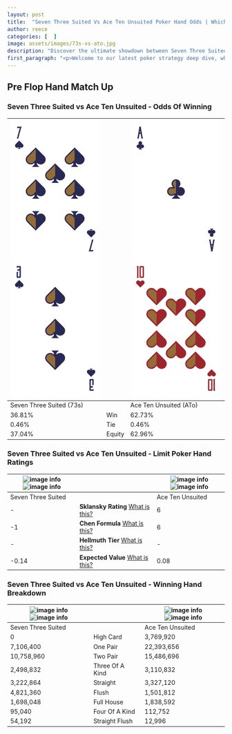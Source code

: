 ```yaml
---
layout: post
title:  "Seven Three Suited Vs Ace Ten Unsuited Poker Hand Odds | Which Is The Better Hand In Poker? A Complete Guide"
author: reece
categories: [  ]
image: assets/images/73s-vs-ato.jpg
description: "Discover the ultimate showdown between Seven Three Suited and Ace Ten Unsuited in poker! Uncover the odds, strategies, and scenarios where one hand triumphs over the other. Get ready to up your poker game with this thrilling analysis."
first_paragraph: "<p>Welcome to our latest poker strategy deep dive, where we're pitting two distinct hands against each other in a high-stakes showdown: Seven Three Suited vs Ace Ten Unsuited.</p><p>In the dynamic world of poker, every decision counts, and knowing which hand holds the upper hand is key to your success at the table.</p><p>In this article, we'll dissect these two hands, explore the scenarios where one dominates the other, and equip you with the knowledge to make strategic choices that can tip the odds in your favor.</p><p>Get ready to unravel the intriguing dynamics of these poker hands and elevate your game to new heights.</p>"
---
```




[comment]: # (sp0)

## Pre Flop Hand Match Up

<div class="table hand-ratings" markdown="1"> 



### Seven Three Suited vs Ace Ten Unsuited - Odds Of Winning


    
| ![image info](assets/images/hand1/7.png) ![image info](assets/images/hand1/3.png) |  | ![image info](assets/images/hand2/a.png) ![image info](assets/images/hand2/to.png) |
| -------- | -------- | -------- |
| Seven Three Suited (73s) |  | Ace Ten Unsuited (ATo) |
| 36.81% | Win | 62.73% |
| 0.46% | Tie | 0.46% |
| 37.04% | Equity | 62.96% |




[comment]: # (sp1)



### Seven Three Suited vs Ace Ten Unsuited - Limit Poker Hand Ratings


    
| ![image info](https://www.riverpairs.com/assets/images/hand1/7.png) ![image info](https://www.riverpairs.com/assets/images/hand1/3.png) |  | ![image info](https://www.riverpairs.com/assets/images/hand2/a.png) ![image info](https://www.riverpairs.com/assets/images/hand2/to.png) |
| -------- | -------- | -------- |
| Seven Three Suited |  | Ace Ten Unsuited |
| - | **Sklansky Rating** [What is this?](/sklansky-rating-explained) | 6 |
| -1 | **Chen Formula** [What is this?](/chen-formula-explained) | 6 |
| - | **Hellmuth Tier** [What is this?](/Hellmuth-tier-explained) | - |
| -0.14 | **Expected Value** [What is this?](/expected-value-explained) | 0.08 |




[comment]: # (sp2)



### Seven Three Suited vs Ace Ten Unsuited - Winning Hand Breakdown


    
| ![image info](https://www.riverpairs.com/assets/images/hand1/7.png) ![image info](https://www.riverpairs.com/assets/images/hand1/3.png) |  | ![image info](https://www.riverpairs.com/assets/images/hand2/a.png) ![image info](https://www.riverpairs.com/assets/images/hand2/to.png) |
| -------- | -------- | -------- |
| Seven Three Suited |  | Ace Ten Unsuited |
| 0 | High Card | 3,769,920 |
| 7,106,400 | One Pair | 22,393,656 |
| 10,758,960 | Two Pair | 15,486,696 |
| 2,498,832 | Three Of A Kind | 3,110,832 |
| 3,222,864 | Straight | 3,327,120 |
| 4,821,360 | Flush | 1,501,812 |
| 1,698,048 | Full House | 1,838,592 |
| 95,040 | Four Of A Kind | 112,752 |
| 54,192 | Straight Flush | 12,996 |




[comment]: # (sp3)



</div>

[comment]: # (sp4)



[comment]: # (sp5)

